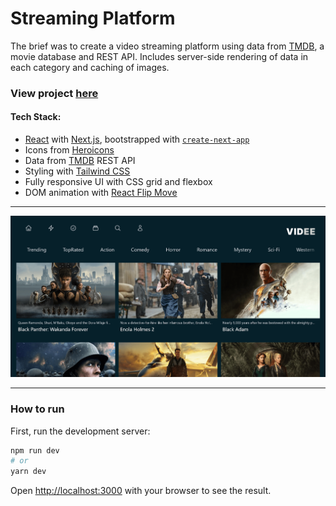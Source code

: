 # Streaming Platform

The brief was to create a video streaming platform using data from [TMDB](https://www.themoviedb.org/), a movie database and REST API. Includes server-side rendering of data in each category and caching of images.

### View project [here](https://streaming-service-alpha.vercel.app/)

#### Tech Stack:

- [React](https://reactjs.org/) with [Next.js](https://nextjs.org/), bootstrapped with [`create-next-app`](https://github.com/vercel/next.js/tree/canary/packages/create-next-app)
- Icons from [Heroicons](https://heroicons.com/)
- Data from [TMDB](https://developers.themoviedb.org/3/getting-started/introduction) REST API
- Styling with [Tailwind CSS](https://tailwindcss.com/)
- Fully responsive UI with CSS grid and flexbox
- DOM animation with [React Flip Move](https://github.com/joshwcomeau/react-flip-move)
---

![](/images/streaming-platform-screenshot.png)

---

### How to run

First, run the development server:

```bash
npm run dev
# or
yarn dev
```

Open [http://localhost:3000](http://localhost:3000) with your browser to see the result.
